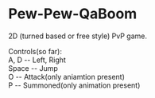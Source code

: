 Pew-Pew-QaBoom
==============

2D (turned based or free style) PvP game.

Controls(so far):  
A, D   --  Left, Right  
Space  -- Jump  
O      -- Attack(only aniamtion present)  
P      -- Summoned(only animation present)   
